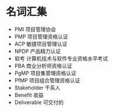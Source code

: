 # 名词汇集

- PMI  项目管理协会
- PMP  项目管理资格认证
- ACP  敏捷项目管理认证
- NPDP 产品精力认证
- 软考  计算机技术与软件专业资格水平考试
- PBA 商业分析师资格认证
- PgMP  项目集管理资格认证
- PfMP  项目组合管理资格认证
- Stakeholder  干系人
- Benefit 收益
- Deliverable 可交付的 